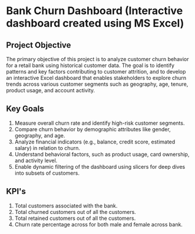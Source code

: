 # Bank Churn Dashboard (Interactive dashboard created using MS Excel)
## Project Objective 
The primary objective of this project is to analyze customer churn behavior for a retail bank using historical customer data. The goal is to identify patterns and key factors contributing to customer attrition, and to develop an interactive Excel dashboard that enables stakeholders to explore churn trends across various customer segments such as geography, age, tenure, product usage, and account activity.
## Key Goals
1. Measure overall churn rate and identify high-risk customer segments.
2. Compare churn behavior by demographic attributes like gender, geography, and age.
3. Analyze financial indicators (e.g., balance, credit score, estimated salary) in relation to churn.
4. Understand behavioral factors, such as product usage, card ownership, and activity level.
5. Enable dynamic filtering of the dashboard using slicers for deep dives into subsets of customers.
## KPI's
1. Total customers associated with the bank.
2. Total churned customers out of all the customers.
3. Total retained customers out of all the customers.
4. Churn rate percentage across for both male and female across bank.
